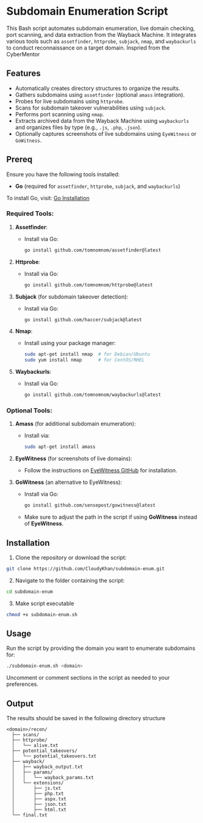# Subdomain Enumeration Script

This Bash script automates subdomain enumeration, live domain checking, port scanning, and data extraction from the Wayback Machine. It integrates various tools such as `assetfinder`, `httprobe`, `subjack`, `nmap`, and `waybackurls` to conduct reconnaissance on a target domain. Inspried from the CyberMentor

## Features

- Automatically creates directory structures to organize the results.
- Gathers subdomains using `assetfinder` (optional `amass` integration).
- Probes for live subdomains using `httprobe`.
- Scans for subdomain takeover vulnerabilities using `subjack`.
- Performs port scanning using `nmap`.
- Extracts archived data from the Wayback Machine using `waybackurls` and organizes files by type (e.g., `.js`, `.php`, `.json`).
- Optionally captures screenshots of live subdomains using `EyeWitness` or `GoWitness`.

## Prereq

Ensure you have the following tools installed:

- **Go** (required for `assetfinder`, `httprobe`, `subjack`, and `waybackurls`)

To install Go, visit: [Go Installation](https://golang.org/dl/)

### **Required Tools**:

1. **Assetfinder**:
   - Install via Go:
     ```bash
     go install github.com/tomnomnom/assetfinder@latest
     ```

2. **Httprobe**:
   - Install via Go:
     ```bash
     go install github.com/tomnomnom/httprobe@latest
     ```

3. **Subjack** (for subdomain takeover detection):
   - Install via Go:
     ```bash
     go install github.com/haccer/subjack@latest
     ```

4. **Nmap**:
   - Install using your package manager:
     ```bash
     sudo apt-get install nmap  # for Debian/Ubuntu
     sudo yum install nmap      # for CentOS/RHEL
     ```

5. **Waybackurls**:
   - Install via Go:
     ```bash
     go install github.com/tomnomnom/waybackurls@latest
     ```

### **Optional Tools**:

1. **Amass** (for additional subdomain enumeration):
   - Install via:
     ```bash
     sudo apt-get install amass
     ```

2. **EyeWitness** (for screenshots of live domains):
   - Follow the instructions on [EyeWitness GitHub](https://github.com/FortyNorthSecurity/EyeWitness) for installation.

3. **GoWitness** (an alternative to EyeWitness):
   - Install via Go:
     ```bash
     go install github.com/sensepost/gowitness@latest
     ```

   - Make sure to adjust the path in the script if using **GoWitness** instead of **EyeWitness**.

## Installation

1. Clone the repository or download the script:

```bash
git clone https://github.com/CloudyKhan/subdomain-enum.git
```
2. Navigate to the folder containing the script:

```bash
cd subdomain-enum
````
3. Make script executable

```bash
chmod +x subdomain-enum.sh
```
## Usage

Run the script by providing the domain you want to enumerate subdomains for:
```bash
./subdomain-enum.sh <domain>
```

Uncomment or comment sections in the script as needed to your preferences.

## Output
The results should be saved in the following directory structure 
```
<domain>/recon/
  ├── scans/
  ├── httprobe/
  │   └── alive.txt
  ├── potential_takeovers/
  │   └── potential_takeovers.txt
  ├── wayback/
  │   ├── wayback_output.txt
  │   ├── params/
  │   │   └── wayback_params.txt
  │   └── extensions/
  │       ├── js.txt
  │       ├── php.txt
  │       ├── aspx.txt
  │       ├── json.txt
  │       ├── html.txt
  └── final.txt
```
